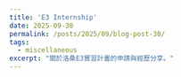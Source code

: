 ```yaml
---
title: 'E3 Internship'
date: 2025-09-30
permalink: /posts/2025/09/blog-post-30/
tags:
  - miscellaneous
excerpt: "關於洛桑E3實習計畫的申請與經歷分享。"
---
```


